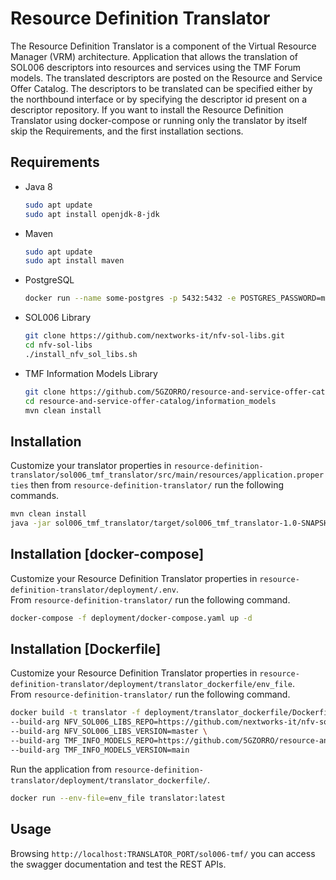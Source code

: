 # Resource Definition Translator
The Resource Definition Translator is a component of the Virtual Resource Manager (VRM) architecture.
Application that allows the translation of SOL006 descriptors into resources and services using the TMF Forum models.
The translated descriptors are posted on the Resource and Service Offer Catalog. The descriptors to be translated can be
specified either by the northbound interface or by specifying the descriptor id present on a descriptor repository.
If you want to install the Resource Definition Translator using docker-compose or running only the translator by itself 
skip the Requirements, and the first installation sections.
## Requirements 
- Java 8
  ```bash
  sudo apt update
  sudo apt install openjdk-8-jdk
  ```
- Maven
  ```bash
  sudo apt update
  sudo apt install maven
  ```
- PostgreSQL
  ```bash
  docker run --name some-postgres -p 5432:5432 -e POSTGRES_PASSWORD=mysecretpassword -d postgres
  ```
- SOL006 Library
  ```bash
  git clone https://github.com/nextworks-it/nfv-sol-libs.git
  cd nfv-sol-libs
  ./install_nfv_sol_libs.sh
  ```
- TMF Information Models Library
  ```bash
  git clone https://github.com/5GZORRO/resource-and-service-offer-catalog.git
  cd resource-and-service-offer-catalog/information_models
  mvn clean install
  ```
## Installation
Customize your translator properties in 
```resource-definition-translator/sol006_tmf_translator/src/main/resources/application.properties``` 
then from ```resource-definition-translator/``` run the following commands.
```bash
mvn clean install
java -jar sol006_tmf_translator/target/sol006_tmf_translator-1.0-SNAPSHOT.jar
```

## Installation [docker-compose]
Customize your Resource Definition Translator properties in ```resource-definition-translator/deployment/.env```. </br>
From ```resource-definition-translator/``` run the following command.
```bash
docker-compose -f deployment/docker-compose.yaml up -d
```

## Installation [Dockerfile]
Customize your Resource Definition Translator properties in 
```resource-definition-translator/deployment/translator_dockerfile/env_file```. </br>
From ```resource-definition-translator/``` run the following command.
```bash
docker build -t translator -f deployment/translator_dockerfile/Dockerfile . \
--build-arg NFV_SOL006_LIBS_REPO=https://github.com/nextworks-it/nfv-sol-libs.git \
--build-arg NFV_SOL006_LIBS_VERSION=master \
--build-arg TMF_INFO_MODELS_REPO=https://github.com/5GZORRO/resource-and-service-offer-catalog.git \
--build-arg TMF_INFO_MODELS_VERSION=main
```
Run the application from ```resource-definition-translator/deployment/translator_dockerfile/```.
```bash
docker run --env-file=env_file translator:latest
```

## Usage
Browsing `http://localhost:TRANSLATOR_PORT/sol006-tmf/` you can access the swagger documentation and test the REST APIs.


